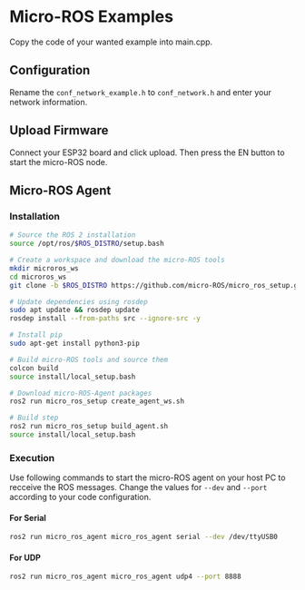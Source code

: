 # Micro-ROS Examples

Copy the code of your wanted example into main.cpp.

## Configuration
Rename the `conf_network_example.h` to `conf_network.h` and enter your network information.

## Upload Firmware

Connect your ESP32 board and click upload. Then press the EN button to start the micro-ROS node.

## Micro-ROS Agent

### Installation

```bash
# Source the ROS 2 installation
source /opt/ros/$ROS_DISTRO/setup.bash

# Create a workspace and download the micro-ROS tools
mkdir microros_ws
cd microros_ws
git clone -b $ROS_DISTRO https://github.com/micro-ROS/micro_ros_setup.git src/micro_ros_setup

# Update dependencies using rosdep
sudo apt update && rosdep update
rosdep install --from-paths src --ignore-src -y

# Install pip
sudo apt-get install python3-pip

# Build micro-ROS tools and source them
colcon build
source install/local_setup.bash

# Download micro-ROS-Agent packages
ros2 run micro_ros_setup create_agent_ws.sh

# Build step
ros2 run micro_ros_setup build_agent.sh
source install/local_setup.bash 
```
### Execution

Use following commands to start the micro-ROS agent on your host PC to recceive the ROS messages. Change the values for `--dev` and `--port` according to your code configuration.

#### For Serial
```bash
ros2 run micro_ros_agent micro_ros_agent serial --dev /dev/ttyUSB0
```

#### For UDP
```bash
ros2 run micro_ros_agent micro_ros_agent udp4 --port 8888
```